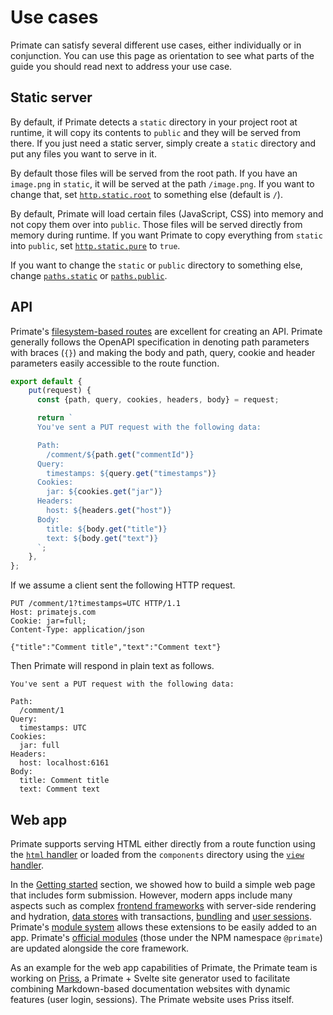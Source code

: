# Use cases

Primate can satisfy several different use cases, either individually or in
conjunction. You can use this page as orientation to see what parts of the
guide you should read next to address your use case.

## Static server

By default, if Primate detects a `static` directory in your project root at
runtime, it will copy its contents to `public` and they will be served from
there. If you just need a static server, simply create a `static` directory and
put any files you want to serve in it.

By default those files will be served from the root path. If you have an
`image.png` in `static`, it will be served at the path `/image.png`. If you
want to change that, set [`http.static.root`][http-static-root] to something else
(default is `/`).

By default, Primate will load certain files (JavaScript, CSS) into memory and
not copy them over into `public`. Those files will be served directly from
memory during runtime. If you want Primate to copy everything from `static`
into `public`, set [`http.static.pure`][http-static-pure] to `true`.

If you want to change the `static` or `public` directory to something else,
change [`paths.static`][paths-static] or [`paths.public`][paths-public].

## API

Primate's [filesystem-based routes][routes] are excellent for creating an API.
Primate generally follows the OpenAPI specification in denoting path parameters
with braces (`{}`) and making the body and path, query, cookie and header
parameters easily accessible to the route function.

```js caption=routes/comment/{commentId}.js
export default {
    put(request) {
      const {path, query, cookies, headers, body} = request;

      return `
      You've sent a PUT request with the following data:

      Path:
        /comment/${path.get("commentId")}
      Query:
        timestamps: ${query.get("timestamps")}
      Cookies:
        jar: ${cookies.get("jar")}
      Headers:
        host: ${headers.get("host")}
      Body:
        title: ${body.get("title")}
        text: ${body.get("text")}
      `;
    },
};
```

If we assume a client sent the following HTTP request.

```http
PUT /comment/1?timestamps=UTC HTTP/1.1
Host: primatejs.com
Cookie: jar=full;
Content-Type: application/json

{"title":"Comment title","text":"Comment text"}
```

Then Primate will respond in plain text as follows.

```text
You've sent a PUT request with the following data:

Path:
  /comment/1
Query:
  timestamps: UTC
Cookies:
  jar: full
Headers:
  host: localhost:6161
Body:
  title: Comment title
  text: Comment text
```

## Web app

Primate supports serving HTML either directly from a route function using the
[`html` handler][html-handler] or loaded from the `components` directory using
the [`view` handler][view-handler].

In the [Getting started][quick-start] section, we showed how to build a simple
web page that includes form submission. However, modern apps include many
aspects such as complex [frontend frameworks][frameworks] with server-side
rendering and hydration, [data stores][stores] with transactions,
[bundling][bundling] and [user sessions][sessions]. Primate's [module
system][extending-primate] allows these extensions to be easily added to an app.
Primate's [official modules][official-modules] (those under the NPM
namespace `@primate`) are updated alongside the core framework.

As an example for the web app capabilities of Primate, the Primate team is
working on [Priss][priss], a Primate + Svelte site generator used to facilitate
combining Markdown-based documentation websites with dynamic features (user
login, sessions). The Primate website uses Priss itself.

[http-static-root]: /guide/configuration#http-static-root
[http-static-pure]: /guide/configuration#http-static-pure
[paths-static]: /guide/configuration#paths-static
[paths-public]: /guide/configuration#paths-public
[routes]: /guide/routes
[html-handler]: /guide/responses#html
[view-handler]: /guide/responses#view
[quick-start]: /guide/getting-started#quick-start
[frameworks]: /modules/frameworks
[stores]: /modules/stores
[bundling]: /modules/esbuild
[sessions]: /modules/sessions
[priss]: https://github.com/primatejs/priss
[extending-primate]: /guide/extending-primate
[official-modules]: /modules/official
